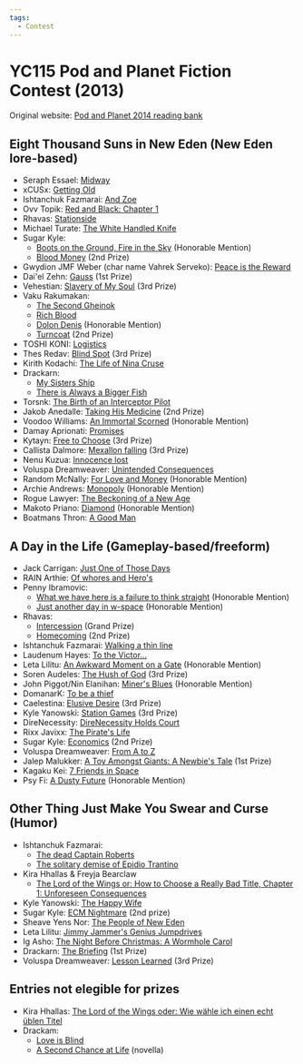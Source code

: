 ```yaml
---
tags:
  - Contest
---
```


# YC115 Pod and Planet Fiction Contest (2013)

Original website: [Pod and Planet 2014 reading bank](https://podandplanetyc115.blogspot.com/)

## Eight Thousand Suns in New Eden (New Eden lore-based)

- Seraph Essael: [Midway](../authors/miscauthors/midway.md)
- xCUSx: [Getting Old](../authors/xcusx/xcusx_gettingold.md)
- Ishtanchuk Fazmarai: [And Zoe](../authors/ishtanchukfazmarai.md/andzoe.md)
- Ovv Topik: [Red and Black: Chapter 1](../authors/miscauthors/redandblackchapter1.md)
- Rhavas: [Stationside](../authors/rhavas/stationside.md)
- Michael Turate: [The White Handled Knife](../authors/miscauthors/thewhitehandledknife.md)
- Sugar Kyle:
    - [Boots on the Ground, Fire in the Sky](../authors/sugarkyle/bootsonthegroundfireinthesky.md) (Honorable Mention)
    - [Blood Money](../authors/sugarkyle/bloodmoney.md) (2nd Prize)
- Gwydion JMF Weber (char name Vahrek Serveko): [Peace is the Reward](../authors/gwydionjmfweber/peaceisthereward.md)
- Dai'el Zehn: [Gauss](../authors/daielzehn/gauss.md) (1st Prize)
- Vehestian: [Slavery of My Soul](../authors/vehestian/slaveryofmysoul.md) (3rd Prize)
- Vaku Rakumakan:
    - [The Second Gheinok](../authors/vakurakumakan/thesecondgheinok.md)
    - [Rich Blood](../authors/vakurakumakan/richblood.md)
    - [Dolon Denis](../authors/vakurakumakan/dolondenis.md) (Honorable Mention)
    - [Turncoat](../authors/vakurakumakan/turncoat.md) (2nd Prize)
- TOSHI KONI: [Logistics](../authors/miscauthors/toshikoni_logisitics.md)
- Thes Redav: [Blind Spot](../authors/miscauthors/blindspot.md) (3rd Prize)
- Kirith Kodachi: [The Life of Nina Cruse](../authors/kirithkodachi/thelifeofninacruse.md)
- Drackarn:
    - [My Sisters Ship](../authors/drackarn/mysistersship.md)
    - [There is Always a Bigger Fish](../authors/drackarn/thereisalwaysabiggerfish.md)
- Torsnk: [The Birth of an Interceptor Pilot](../authors/miscauthors/thebirthofaninterceptorpilot.md)
- Jakob Anedalle: [Taking His Medicine](../authors/jakobanedalle/takinghismedicine.md) (2nd Prize)
- Voodoo Williams: [An Immortal Scorned](../authors/voodoowilliams/animmortalscorned.md) (Honorable Mention)
- Damay Aprionati: [Promises](../authors/miscauthors/damayaprionati_promises.md)
- Kytayn: [Free to Choose](../authors/miscauthors/freetochoose.md) (3rd Prize)
- Callista Dalmore: [Mexallon falling](../authors/callistadallmore/mexallonfalling.md) (3rd Prize)
- Nenu Kuzua: [Innocence lost](../authors/miscauthors/innocencelost.md)
- Voluspa Dreamweaver: [Unintended Consequences](../authors/voluspadreamweaver/unintendedconsequences.md)
- Random McNally: [For Love and Money](../authors/miscauthors/forloveandmoney.md) (Honorable Mention)
- Archie Andrews: [Monopoly](../authors/miscauthors/archieandrews_monopoly.md) (Honorable Mention)
- Rogue Lawyer: [The Beckoning of a New Age](../authors/miscauthors/thebeckoningofanewage.md)
- Makoto Priano: [Diamond](../authors/miscauthors/diamond.md) (Honorable Mention)
- Boatmans Thron: [A Good Man](../authors/miscauthors/agoodman.md)

## A Day in the Life (Gameplay-based/freeform)

- Jack Carrigan: [Just One of Those Days](../authors/jackcarrigan/justoneofthosedays.md)
- RAIN Arthie: [Of whores and Hero's](../authors/miscauthors/ofwhoresandheros.md)
- Penny Ibramovic:
    - [What we have here is a failure to think straight](../authors/pennyibramovic/whatwehavehereisafailuretothinkstraight.md) (Honorable Mention)
    - [Just another day in w-space](../authors/pennyibramovic/justanotherdayinw-space.md) (Honorable Mention)
- Rhavas:
    - [Intercession](../authors/rhavas/intercession.md) (Grand Prize)
    - [Homecoming](../authors/rhavas/homecoming.md) (2nd Prize)
- Ishtanchuk Fazmarai: [Walking a thin line](../authors/ishtanchukfazmarai.md/walkingathinline.md)
- Laudenum Hayes: [To the Victor...](../authors/miscauthors/tothevictor.md)
- Leta Lilitu: [An Awkward Moment on a Gate](../authors/miscauthors/anawkwardmomentonagate.md) (Honorable Mention)
- Soren Audeles: [The Hush of God](../authors/miscauthors/thehushofgod.md) (3rd Prize)
- John Piggot/Nin Elanihan: [Miner's Blues](../authors/miscauthors/minersblues.md) (Honorable Mention)
- DomanarK: [To be a thief](../authors/miscauthors/tobeathief.md)
- Caelestina: [Elusive Desire](../authors/miscauthors/elusivedesire.md) (3rd Prize)
- Kyle Yanowski: [Station Games](../authors/kyleyanowski/stationgames.md) (3rd Prize)
- DireNecessity: [DireNecessity Holds Court](../authors/direnecessity/direnecessityholdscourt.md)
- Rixx Javixx: [The Pirate's Life](../authors/miscauthors/thepirateslife.md)
- Sugar Kyle: [Economics](../authors/sugarkyle/economics.md) (2nd Prize)
- Voluspa Dreamweaver: [From A to Z](../authors/voluspadreamweaver/fromatoz.md)
- Jalep Malukker: [A Toy Amongst Giants: A Newbie's Tale](../authors/jalepmalukker/atoyamongstgiantsanewbiestale.md) (1st Prize)
- Kagaku Kei: [7 Friends in Space](../authors/miscauthors/kagakukei_7friendsinspace.md)
- Psy Fi: [A Dusty Future](../authors/miscauthors/adustyfuture.md) (Honorable Mention)

## Other Thing Just Make You Swear and Curse (Humor)

- Ishtanchuk Fazmarai:
    - [The dead Captain Roberts](../authors/ishtanchukfazmarai.md/thedeadcaptainroberts.md)
    - [The solitary demise of Epidio Trantino](../authors/ishtanchukfazmarai.md/thesolitarydemiseofepidiotrantino.md)
- Kira Hhallas & Freyja Bearclaw
    - [The Lord of the Wings or: How to Choose a Really Bad Title, Chapter 1: Unforeseen Consequences](../authors/miscauthors/thelordofthewingsorhowtochooseabadtitle.md)
- Kyle Yanowski: [The Happy Wife](../authors/kyleyanowski/thehappylife.md)
- Sugar Kyle: [ECM Nightmare](../authors/sugarkyle/ecmnightmare.md) (2nd prize)
- Sheave Yens Nor: [The People of New Eden](../authors/miscauthors/thepeopleofneweden.md)
- Leta Lilitu: [Jimmy Jammer's Genius Jumpdrives](../authors/miscauthors/jimmyjammersgeniusjumpdrives.md)
- Ig Asho: [The Night Before Christmas: A Wormhole Carol](../authors/miscauthors/thenightbeforechristmasawormholecarol.md)
- Drackarn: [The Briefing](../authors/drackarn/thebriefing.md) (1st Prize)
- Voluspa Dreamweaver: [Lesson Learned](../authors/voluspadreamweaver/lessonlearned.md) (3rd Prize)

## Entries not elegible for prizes

- Kira Hhallas: [The Lord of the Wings oder: Wie wähle ich einen echt üblen Titel](../authors/miscauthors/thelordofthewingsorhowtochooseabadtitle.md)
- Drackam:
    - [Love is Blind](../authors/drackarn/loveisblind.md)
    - [A Second Chance at Life](../authors/drackarn/asecondchanceatlife.pdf) (novella)